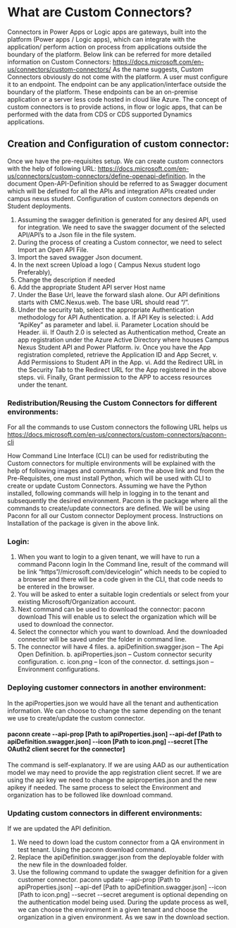 # What are Custom Connectors?
Connectors in Power Apps or Logic apps are gateways, built into the platform (Power apps / Logic apps), which can integrate with the application/ perform action on process from applications outside the boundary of the platform. Below link can be referred for more detailed information on Custom Connectors: https://docs.microsoft.com/en-us/connectors/custom-connectors/
As the name suggests, Custom Connectors obviously do not come with the platform. A user must configure it to an endpoint. The endpoint can be any application/interface outside the boundary of the platform. These endpoints can be an on-premise application or a server less code hosted in cloud like Azure. The concept of custom connectors is to provide actions, in flow or logic apps, that can be performed with the data from CDS or CDS supported Dynamics applications. 
	
## Creation and Configuration of custom connector:
Once we have the pre-requisites setup. We can create custom connectors with the help of following URL:  https://docs.microsoft.com/en-us/connectors/custom-connectors/define-openapi-definition. In the document Open-API-Definition should be referred to as Swagger document which will be defined for all the APIs and integration APIs created under campus nexus student. Configuration of custom connectors depends on Student deployments. 
		
1.	Assuming the swagger definition is generated for any desired API, used for integration. We need to save the swagger document of the selected API/API’s to a 	Json file in the file system.
2.	During the process of creating a Custom connector, we need to select Import an Open API File.
3.	Import the saved swagger Json document.
4.	In the next screen Upload a logo ( Campus Nexus student logo Preferably),
5.	Change the description if needed
6.	Add the appropriate Student API server Host name
7.	Under the Base Url, leave the forward slash alone. Our API definitions starts with CMC.Nexus.web. The base URL should read “/”.
8.	Under the security tab, select the appropriate Authentication methodology for API Authentication.
	a.	If API Key is selected:
		i.	Add “ApiKey” as parameter and label.
		ii.	Parameter Location should be Header.
		iii. If Oauth 2.0 is selected as Authentication method, Create an app registration under the Azure Active Directory where houses Campus Nexus Student API     and Power Platform.
		iv.	Once you have the App registration completed, retrieve the Application ID and App Secret, 
		v.	Add Permissions to Student API in the App. 
		vi.	Add the Redirect URL in the Security Tab to the Redirect URL for the App registered in the above steps.
		vii. Finally, Grant permission to the APP to access resources under the tenant.   

### Redistribution/Reusing the Custom Connectors for different environments:  
For all the commands to use Custom connectors the following URL helps us
https://docs.microsoft.com/en-us/connectors/custom-connectors/paconn-cli
	
How Command Line Interface (CLI) can be used for redistributing the Custom connectors for multiple environments will be explained with the help of following images and commands. From the above link and from the Pre-Requisites, one must install Python, which will be used with CLI to create or update Custom Connectors. Assuming we have the Python installed, following commands will help in logging in to the tenant and subsequently the desired environment. 
Paconn is the package where all the commands to create/update connectors are defined. We will be using Paconn for all our Custom connector Deployment process. Instructions on Installation of the package is given in the above link.  

### Login:

1.	When you want to login to a given tenant, we will have to run a command
Paconn login
In the Command line, result of the command will be link “https”//microsoft.com/devicelogin” which needs to be copied to a browser and there will be a code given in the CLI, that code needs to be entered in the browser.
2.	You will be asked to enter a suitable login credentials or select from your existing Microsoft/Organization account. 
3.	Next command can be used to download the connector: 
paconn download 
This will enable us to select the organization which will be used to download the 	   connector.
4.	Select the connector which you want to download. And the downloaded connector will be saved under the folder in command line. 
5.	The connector will have 4 files.
	a.	apiDefinition.swagger.json – The Api Open Definition.
	b.	apiProperties.json – Custom connector security configuration.
	c.	icon.png – Icon of the connector.
	d.	settings.json – Environment configurations.


### Deploying customer connectors in another environment:
In the apiProperties.json we would have all the tenant and authentication information. We can choose to change the same depending on the tenant we use to create/update the custom connector. 

#### paconn create --api-prop [Path to apiProperties.json] --api-def [Path to apiDefinition.swagger.json] --icon [Path to icon.png] --secret [The OAuth2 client secret for the connector]

The command is self-explanatory. If we are using AAD as our authentication model we may need to provide the app registration client secret.
If we are using the api key we need to change the apiproperties.json and the new apikey if needed.
The same process to select the Environment and organization has to be followed like download command.

### Updating custom connectors in different environments:
If we are updated the API definition. 
1.	 We need to down load the custom connector from a QA environment in test tenant. Using the paconn download command.
2.	Replace the apiDefinition.swagger.json  from the deployable folder with the new file in the downloaded folder.
3.	Use the following command to update the swagger definition for a given customer connector.
	 paconn update --api-prop [Path to apiProperties.json] --api-def [Path to apiDefinition.swagger.json] --icon [Path to icon.png] --secret 
		--secret aregument is optional depending on the authentication model being used.
		During the update process as well, we can choose the environment in a given tenant and choose the organization in a given environment. As we saw in the download section.
